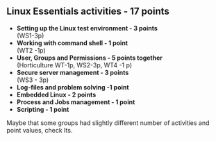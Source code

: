 ## Linux Essentials activities - 17 points  

* **Setting up the Linux test environment - 3 points**  
  (WS1-3p)
* **Working with command shell - 1 point**  
  (WT2 -1p) 
* **User, Groups and  Permissions - 5 points together**  
  (Horticulture WT-1p, WS2-3p, WT4 -1 p) 
* **Secure server management - 3 points**  
  (WS3 - 3p) 
* **Log-files and problem solving -1 point**  
* **Embedded Linux - 2 points**  
* **Process and Jobs management - 1 point**  
* **Scripting - 1 point**  

Maybe that some groups had slightly different number of activities and point values, check Its.
